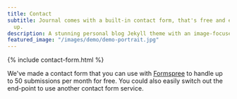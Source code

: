 ```yaml
---
title: Contact
subtitle: Journal comes with a built-in contact form, that's free and easy to set
  up.
description: A stunning personal blog Jekyll theme with an image-focused design.
featured_image: "/images/demo/demo-portrait.jpg"
---
```


{% include contact-form.html %}

We've made a contact form that you can use with [Formspree](https://formspree.io/create/jekyllthemes) to handle up to 50 submissions per month for free. You could also easily switch out the end-point to use another contact form service.